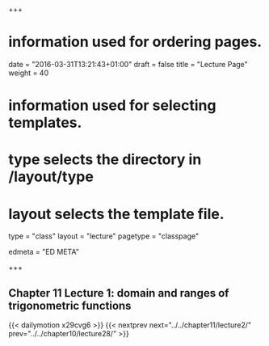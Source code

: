 +++
# information used for ordering pages.
date = "2016-03-31T13:21:43+01:00"
draft = false
title = "Lecture Page"
weight = 40

# information used for selecting templates.
# type selects the directory in /layout/type
# layout selects the template file.

type   = "class"
layout = "lecture"
pagetype = "classpage"





edmeta = "ED META"

+++
## Chapter 11 Lecture 1: domain and ranges of trigonometric functions
{{< dailymotion x29cvg6 >}}
{{< nextprev next="../../chapter11/lecture2/"     prev="../../chapter10/lecture28/"  >}}


